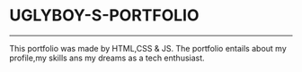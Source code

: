 <h1>UGLYBOY-S-PORTFOLIO</h1>
<hr>
This portfolio was made by HTML,CSS & JS. 
The portfolio entails about my profile,my skills ans my dreams as a tech enthusiast. 
